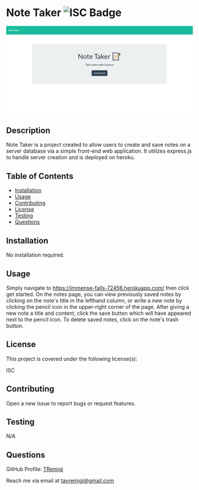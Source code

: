 # Note Taker ![ISC Badge](https://img.shields.io/badge/License-ISC-brightgreen)

[![Screenshot of Note Taker Landing Page](./public/assets/images/note-taker-screenshot.png)](https://immense-falls-72456.herokuapp.com/)

## Description

Note Taker is a project created to allow users to create and save notes on a server database via a simple front-end web application. It utilizes express.js to handle server creation and is deployed on heroku.


## Table of Contents

* [Installation](#installation)
* [Usage](#usage)
* [Contributing](#contributing)
* [License](#license)
* [Testing](#testing)
* [Questions](#questions)


## Installation

No installation required.


## Usage 

Simply navigate to https://immense-falls-72456.herokuapp.com/ then click get started. On the notes page, you can view previously saved notes by clicking on the note's title in the lefthand column, or write a new note by clicking the pencil icon in the upper-right corner of the page. After giving a new note a title and content, click the save button which will have appeared next to the pencil icon. To delete saved notes, click on the note's trash button.




## License

This project is covered under the following license(s):

ISC


## Contributing

Open a new issue to report bugs or request features.


## Testing

N/A


## Questions

GitHub Profile: [TRemigi](https://github.com/TRemigi)

Reach me via email at <tayremigi@gmail.com>

